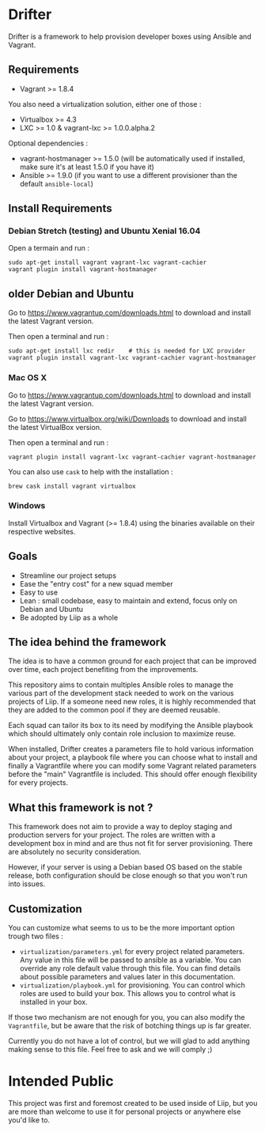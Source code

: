 Drifter
=======

Drifter is a framework to help provision developer boxes using Ansible and Vagrant.

Requirements
------------

* Vagrant >= 1.8.4

You also need a virtualization solution, either one of those :

* Virtualbox >= 4.3
* LXC >= 1.0 & vagrant-lxc >= 1.0.0.alpha.2

Optional dependencies :

* vagrant-hostmanager >= 1.5.0 (will be automatically used if installed, make sure it's at least 1.5.0 if you have it)
* Ansible >= 1.9.0 (if you want to use a different provisioner than the default `ansible-local`)

Install Requirements
------------

### Debian Stretch (testing) and Ubuntu Xenial 16.04

Open a termain and run :

```
sudo apt-get install vagrant vagrant-lxc vagrant-cachier
vagrant plugin install vagrant-hostmanager
```

## older Debian and Ubuntu

Go to https://www.vagrantup.com/downloads.html to download and install the latest Vagrant version.

Then open a terminal and run :

```
sudo apt-get install lxc redir    # this is needed for LXC provider
vagrant plugin install vagrant-lxc vagrant-cachier vagrant-hostmanager
```

### Mac OS X

Go to https://www.vagrantup.com/downloads.html to download and install the latest Vagrant version.

Go to https://www.virtualbox.org/wiki/Downloads to download and install the latest VirtualBox version.

Then open a terminal and run :

```
vagrant plugin install vagrant-lxc vagrant-cachier vagrant-hostmanager
```

You can also use `cask` to help with the installation :

```
brew cask install vagrant virtualbox
```

### Windows

Install Virtualbox and Vagrant (>= 1.8.4) using the binaries available on their respective websites.

Goals
-----

* Streamline our project setups
* Ease the "entry cost" for a new squad member
* Easy to use
* Lean : small codebase, easy to maintain and extend, focus only on Debian and Ubuntu
* Be adopted by Liip as a whole

The idea behind the framework
-----------------------------

The idea is to have a common ground for each project that can be improved over time, each project
benefiting from the improvements.

This repository aims to contain multiples Ansible roles to manage the various part of the development
stack needed to work on the various projects of Liip.  If a someone need new roles,
it is highly recommended that they are added to the common pool if they are deemed reusable.

Each squad can tailor its box to its need by modifying the Ansible playbook which should ultimately only
contain role inclusion to maximize reuse.

When installed, Drifter creates a parameters file to hold various information about your project, a
playbook file where you can choose what to install and finally a Vagrantfile where you can modify
some Vagrant related parameters before the "main" Vagrantfile is included. This should offer enough
flexibility for every projects.

What this framework is not ?
----------------------------

This framework does not aim to provide a way to deploy staging and production servers for your project.
The roles are written with a development box in mind and are thus not fit for server provisioning. There
are absolutely no security consideration.

However, if your server is using a Debian based OS based on the stable release, both configuration
should be close enough so that you won't run into issues.

Customization
-------------

You can customize what seems to us to be the more important option trough two files :

* `virtualization/parameters.yml` for every project related parameters. Any value in this
file will be passed to ansible as a variable. You can override any role default value
through this file. You can find details about possible parameters and values later in
this documentation.
* `virtualization/playbook.yml` for provisioning. You can control which roles are
used to build your box. This allows you to control what is installed in your box.

If those two mechanism are not enough for you, you can also modify the `Vagrantfile`, but
be aware that the risk of botching things up is far greater.

Currently you do not have a lot of control, but we will glad to add anything making sense
to this file. Feel free to ask and we will comply ;)

Intended Public
===============

This project was first and foremost created to be used inside of Liip, but you are more than
welcome to use it for personal projects or anywhere else you'd like to.
